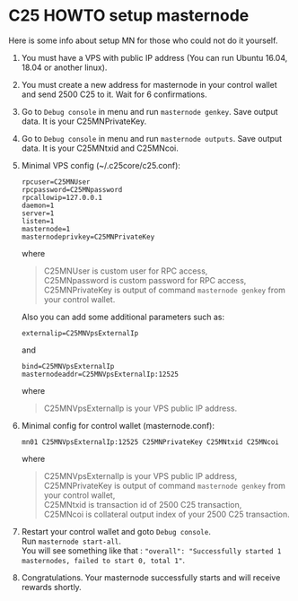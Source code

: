 
					
# C25 HOWTO setup masternode
							
Here is some info about setup MN for those who could not do it yourself.
1. You must have a VPS with public IP address (You can run Ubuntu 16.04, 18.04 or another linux).
2. You must create a new address for masternode in your control wallet and send 2500 C25 to it. Wait for 6 confirmations.
3. Go to `Debug console` in menu and run `masternode genkey`. Save output data. It is your C25MNPrivateKey.
4. Go to `Debug console` in menu and run `masternode outputs`. Save output data. It is your C25MNtxid and C25MNcoi.
5. Minimal VPS config (~/.c25core/c25.conf):
	```
	rpcuser=C25MNUser
	rpcpassword=C25MNpassword
	rpcallowip=127.0.0.1
	daemon=1
	server=1
	listen=1
	masternode=1
	masternodeprivkey=C25MNPrivateKey
	```
	where     
	>C25MNUser is custom user for RPC access, <br/>
	>C25MNpassword is custom password for RPC access,<br/>
	>C25MNPrivateKey is output of command `masternode genkey` from your control wallet.<br/>
	
    Also you can add some additional parameters such as:
	```
	externalip=C25MNVpsExternalIp
	```
	and
	```
	bind=C25MNVpsExternalIp
	masternodeaddr=C25MNVpsExternalIp:12525
	```
	where
	>C25MNVpsExternalIp is your VPS public IP address.
		
6. Minimal config for control wallet (masternode.conf): 
	```
	mn01 C25MNVpsExternalIp:12525 C25MNPrivateKey C25MNtxid C25MNcoi
	```
	where
	>C25MNVpsExternalIp is your VPS public IP address,<br/>
	>C25MNPrivateKey is output of command `masternode genkey` from your control wallet,<br/>
	>C25MNtxid is transaction id of 2500 C25 transaction,<br/>
	>C25MNcoi is collateral output index of your 2500 C25 transaction.<br/>

7. Restart your control wallet and goto `Debug console`.<br/> 
	Run `masternode start-all`.<br/>
	You will see something like that : `"overall": "Successfully started 1 masternodes, failed to start 0, total 1"`.
8. Congratulations. Your masternode successfully starts and will receive rewards shortly.
